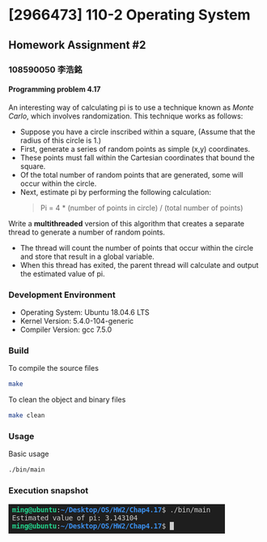 # [2966473] 110-2 Operating System

## Homework Assignment #2

### 108590050 李浩銘

#### Programming problem 4.17

An interesting way of calculating pi is to use a technique known as *Monte Carlo*, which involves randomization. This technique works as follows:

- Suppose you have a circle inscribed within a square, (Assume that the radius of this circle is 1.)
- First, generate a series of random points as simple (x,y) coordinates.
- These points must fall within the Cartesian coordinates that bound the square.
- Of the total number of random points that are generated, some will occur within the circle.
- Next, estimate pi by performing the following calculation:
  > Pi = 4 * (number of points in circle) / (total number of points)

Write a **multithreaded** version of this algorithm that creates a separate thread to generate a number of random points.

- The thread will count the number of points that occur within the circle and store that result in a global variable.
- When this thread has exited, the parent thread will calculate and output the estimated value of pi.

### Development Environment

- Operating System: Ubuntu 18.04.6 LTS
- Kernel Version: 5.4.0-104-generic
- Compiler Version: gcc 7.5.0

### Build

To compile the source files

```bash
make
```

To clean the object and binary files

```bash
make clean
```

### Usage

Basic usage

```bash
./bin/main
```

### Execution snapshot

![img](./doc/execution.png)
